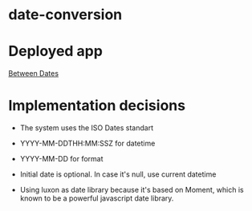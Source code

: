 # date-conversion

# Deployed app
[Between Dates](https://between-dates.herokuapp.com)

# Implementation decisions
* The system uses the ISO Dates standart
 * YYYY-MM-DDTHH:MM:SSZ for datetime
 * YYYY-MM-DD for format

* Initial date is optional. In case it's null, use current datetime

* Using luxon as date library because it's based on Moment, which is known to be a powerful javascript date library.